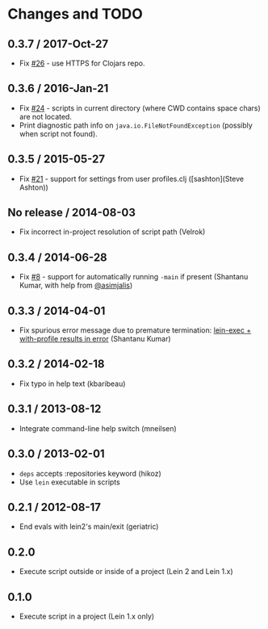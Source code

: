 # Changes and TODO

## 0.3.7 / 2017-Oct-27

* Fix [#26](https://github.com/kumarshantanu/lein-exec/issues/26) - use HTTPS
  for Clojars repo.

## 0.3.6 / 2016-Jan-21

* Fix [#24](https://github.com/kumarshantanu/lein-exec/issues/21) - scripts in
  current directory (where CWD contains space chars) are not located.
* Print diagnostic path info on `java.io.FileNotFoundException` (possibly when
  script not found).

## 0.3.5 / 2015-05-27

* Fix [#21](https://github.com/kumarshantanu/lein-exec/issues/21) - support for 
  settings from user profiles.clj ([sashton](Steve Ashton))

## No release / 2014-08-03

* Fix incorrect in-project resolution of script path (Velrok)

## 0.3.4 / 2014-06-28

* Fix [#8](https://github.com/kumarshantanu/lein-exec/issues/8) - support for
  automatically running `-main` if present
  (Shantanu Kumar, with help from [@asimjalis](https://github.com/asimjalis))

## 0.3.3 / 2014-04-01

* Fix spurious error message due to premature termination:
[lein-exec + with-profile results in error](https://github.com/kumarshantanu/lein-exec/issues/13)
(Shantanu Kumar)

## 0.3.2 / 2014-02-18

* Fix typo in help text (kbaribeau)

## 0.3.1 / 2013-08-12

* Integrate command-line help switch (mneilsen)

## 0.3.0 / 2013-02-01

* `deps` accepts :repositories keyword (hikoz)
* Use `lein` executable in scripts

## 0.2.1 / 2012-08-17

* End evals with lein2's main/exit (geriatric)

## 0.2.0

* Execute script outside or inside of a project (Lein 2 and Lein 1.x)

## 0.1.0

* Execute script in a project (Lein 1.x only)
